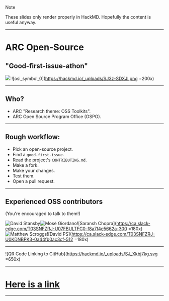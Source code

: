 > [!NOTE]
> These slides only render properly in HackMD. Hopefully the content is useful anyway.

---

# ARC Open-Source
## "Good-first-issue-athon"

![](https://avatars.githubusercontent.com/u/87066407?s=200) ![osi_symbol_0](https://hackmd.io/_uploads/SJ3z-SDXJl.png =200x)


---

## Who?

- ARC "Research theme: OSS Toolkits".
- ARC Open Source Program Office (OSPO).


---


## Rough workflow:

- Pick an open-source project.
- Find a `good-first-issue`.
- Read the project's `CONTRIBUTING.md`.
- Make a fork.
- Make your changes.
- Test them.
- Open a pull request.


---


## Experienced OSS contributors

(You're encouraged to talk to them!)

![David Stansby](https://avatars.githubusercontent.com/u/6197628?s=180)![Mosè Giordano](https://avatars.githubusercontent.com/u/765740?s=180)![Saransh Chopra](https://ca.slack-edge.com/T03SNFZRJ-U07FBULTFC0-f8a7f4e5662a-300 =180x)![Matthew Scroggs](https://avatars.githubusercontent.com/u/9850599?s=180)![David PS](https://ca.slack-edge.com/T03SNFZRJ-U0KDNBPK3-0a44fb0ac3cf-512 =180x)


---

 
![QR Code Linking to GitHub](https://hackmd.io/_uploads/SJ_Xkbj7kg.svg =650x)


--- 

# [Here is a link](https://github.com/search?q=repo%3AFEniCS%2Fbasix+repo%3AFEniCS%2FFFCx+repo%3AFEniCS%2Fdolfinx+repo%3ADefElement%2FDefElement+org%3ASubmitty++org%3AOpenAstronomy+org%3Aglue-viz%2Fglue+org%3Asunpy+org%3Aastropy+org%3Ayt-project++org%3Aswcarpentry+org%3Acarpentries+org%3Adatacarpentry+org%3Alibrarycarpentry++repo%3Apybamm-team%2FPyBaMM+repo%3Ascikit-hep%2Fvector+repo%3Aglass-dev%2Fglass+repo%3Amatplotlib%2Fnapari-matplotlib+label%3A%22good+first+issue%22%2C%22difficulty%3A+easy%22+is%3Aopen+&type=issues)

---